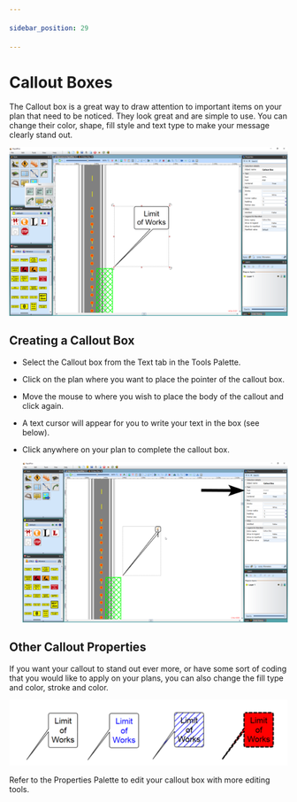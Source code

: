 ```yaml
---

sidebar_position: 29

---
```

# Callout Boxes

The Callout box is a great way to draw attention to important items on your plan that need to be noticed. They look great and are simple to use. You can change their color, shape, fill style and text type to make your message clearly stand out.

![Callout_Box](./assets/Callout_Box.png)

## Creating a Callout Box

- Select the Callout box from the Text tab in the Tools Palette.
- Click on the plan where you want to place the pointer of the callout box.
- Move the mouse to where you wish to place the body of the callout and click again.
- A text cursor will appear for you to write your text in the box (see below).
- Click anywhere on your plan to complete the callout box.

    ![Callout_Box_Ready_for_you_to_Add_your_Text](./assets/Callout_Box_Ready_for_you_to_Add_your_Text.png)

## Other Callout Properties

If you want your callout to stand out ever more, or have some sort of coding that you would like to apply on your plans, you can also change the fill type and color, stroke and color.

![Callout_Box_Variations](./assets/Callout_Box_Variations.png)

Refer to the Properties Palette to edit your callout box with more editing tools.
